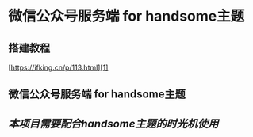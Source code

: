 # 微信公众号服务端 for handsome主题

## 搭建教程

[https://ifking.cn/p/113.html][1]

## 微信公众号服务端 for handsome主题
## *本项目需要配合handsome主题的时光机使用*
